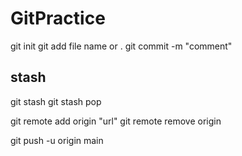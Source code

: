 # GitPractice
git init
git add file name or .
git commit -m "comment"

## stash
git stash
git stash pop

git remote add origin "url"
git remote remove origin

git push -u origin main 
